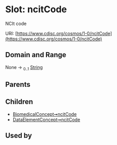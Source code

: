 
# Slot: ncitCode


NCIt code

URI: [https://www.cdisc.org/cosmos/1-0/ncitCode](https://www.cdisc.org/cosmos/1-0/ncitCode)


## Domain and Range

None &#8594;  <sub>0..1</sub> [String](types/String.md)

## Parents


## Children

 *  [BiomedicalConcept➞ncitCode](BiomedicalConcept_ncitCode.md)
 *  [DataElementConcept➞ncitCode](DataElementConcept_ncitCode.md)

## Used by

